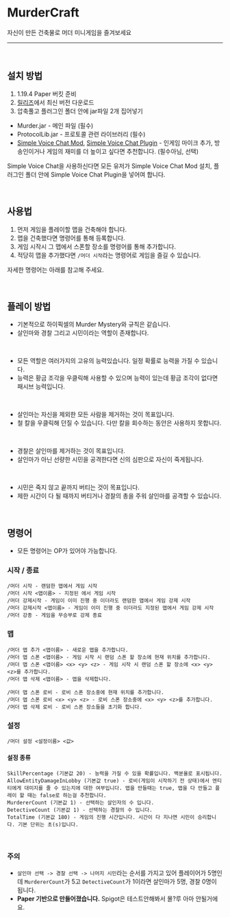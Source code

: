 # MurderCraft
자신이 만든 건축물로 머더 미니게임을 즐겨보세요
         
---
<br>
         
## 설치 방법
1. 1.19.4 Paper 버킷 준비
2. [릴리즈](https://github.com/NoBrain0917/MurderCraft/releases/)에서 최신 버전 다운로드
3. 압축풀고 플러그인 폴더 안에 jar파일 2개 집어넣기


- Murder.jar - 메인 파일 (필수)     
- ProtocolLib.jar - 프로토콜 관련 라이브러리 (필수)      
- [Simple Voice Chat Mod](https://modrinth.com/plugin/simple-voice-chat/versions?l=fabric&l=forge), [Simple Voice Chat Plugin](https://modrinth.com/plugin/simple-voice-chat/versions?l=paper) - 인게임 마이크 추가, 방송인이거나 게임의 재미를 더 높이고 싶다면 추천합니다. (필수아님, 선택)
 
Simple Voice Chat을 사용하신다면 모든 유저가 Simple Voice Chat Mod 설치, 플러그인 폴더 안에 Simple Voice Chat Plugin을 넣어여 합니다.

<br>


## 사용법
1. 먼저 게임을 플레이할 맵을 건축해야 합니다.
2. 맵을 건축했다면 명령어를 통해 등록합니다.
3. 게임 시작시 그 맵에서 스폰할 장소를 명령어를 통해 추가합니다.
4. 적당히 맵을 추가했다면 `/머더 시작`라는 명령어로 게임을 즐길 수 있습니다.

자세한 명령어는 아래를 참고해 주세요.    

<br>

     

## 플레이 방법
- 기본적으로 하이픽셀의 Murder Mystery와 규칙은 같습니다.
- 살인마와 경찰 그리고 시민이라는 역할이 존재합니다.
<br>

- 모든 역할은 여러가지의 고유의 능력있습니다. 일정 확률로 능력을 가질 수 있습니다.
- 능력은 황금 조각을 우클릭해 사용할 수 있으며 능력이 있는데 황금 조각이 없다면 패시브 능력입니다.
<br>

- 살인마는 자신을 제외한 모든 사람을 제거하는 것이 목표입니다.
- 철 칼을 우클릭해 던질 수 있습니다. 다만 칼을 회수하는 동안은 사용하지 못합니다.
<br>
  
- 경찰은 살인마를 제거하는 것이 목표입니다.
- 살인마가 아닌 선량한 시민을 공격한다면 신의 심판으로 자신이 죽게됩니다.
<br>

- 시민은 죽지 않고 끝까지 버티는 것이 목표입니다.
- 제한 시간이 다 될 때까지 버티거나 경찰의 총을 주워 살인마를 공격할 수 있습니다. 

<br>

## 명령어 
- 모든 명령어는 OP가 있어야 가능합니다.

### 시작 / 종료
```
/머더 시작 - 랜덤한 맵에서 게임 시작
/머더 시작 <맵이름> - 지정된 에서 게임 시작
/머더 강제시작 - 게임이 이미 진행 중 이더라도 랜덤한 맵에서 게임 강제 시작
/머더 강제시작 <맵이름> - 게임이 이미 진행 중 이더라도 지정된 맵에서 게임 강제 시작
/머더 강종 - 게임을 무승부로 강제 종료
```

### 맵
```
/머더 맵 추가 <맵이름> - 새로운 맵을 추가합니다.
/머더 맵 스폰 <맵이름> - 게임 시작 시 랜덤 스폰 할 장소에 현재 위치를 추가합니다.
/머더 맵 스폰 <맵이름> <x> <y> <z> - 게임 시작 시 랜덤 스폰 할 장소에 <x> <y> <z>를 추가합니다.
/머더 맵 삭제 <맵이름> - 맵을 삭제합니다.

/머더 맵 스폰 로비 - 로비 스폰 장소중에 현재 위치를 추가합니다.
/머더 맵 스폰 로비 <x> <y> <z> - 로비 스폰 장소중에 <x> <y> <z>를 추가합니다.
/머더 맵 삭제 로비 - 로비 스폰 장소들을 초기화 합니다.
```

### 설정
```
/머더 설정 <설정이름> <값>
```
#### 설정 종류
```
SkillPercentage (기본값 20) - 능력을 가질 수 있을 확률입니다. 백분율로 표시됩니다.
AllowEntityDamageInLobby (기본값 true) - 로비(게임이 시작하기 전 상태)에서 엔티티에게 대미지를 줄 수 있는지에 대한 여부입니다. 맵을 만들때는 true, 맵을 다 만들고 플레이 할 때는 false로 하는걸 추천합니다.
MurdererCount (기본값 1) - 선택하는 살인자의 수 입니다.
DetectiveCount (기본값 1) - 선택하는 경찰의 수 입니다.
TotalTime (기본값 180) - 게임의 진행 시간입니다. 시간이 다 지나면 시민이 승리합니다. 기본 단위는 초(s)입니다.
```

<br>

### 주의
 - `살인마 선택 -> 경찰 선택 -> 나머지 시민`라는 순서를 가지고 있어 플레이어가 5명인데 `MurdererCount`가 5고 `DetectiveCount`가 1이라면 살인마가 5명, 경찰 0명이 됩니다.
 - **Paper 기반으로 만들어졌습니다.** Spigot은 테스트안해봐서 몰?루 아마 안될거에요.

